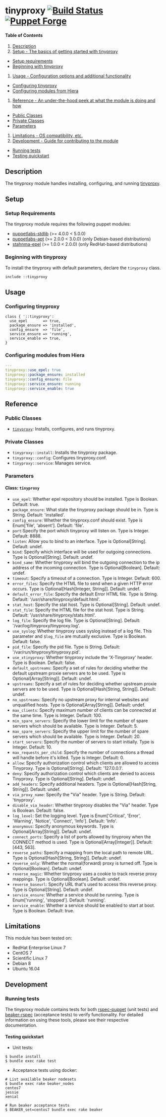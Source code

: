 # tinyproxy [![Build Status](https://travis-ci.org/hfm/puppet-tinyproxy.svg?branch=master)](https://travis-ci.org/hfm/puppet-tinyproxy) [![Puppet Forge](https://img.shields.io/puppetforge/v/hfm/tinyproxy.svg?style=flat-square)](https://forge.puppet.com/hfm/tinyproxy)

#### Table of Contents

1. [Description](#description)
1. [Setup - The basics of getting started with tinyproxy](#setup)
  - [Setup requirements](#setup-requirements)
  - [Beginning with tinyproxy](#beginning-with-tinyproxy)
1. [Usage - Configuration options and additional functionality](#usage)
  - [Configuring tinyproxy](#configuring-tinyproxy)
  - [Configuring modules from Hiera](#configuring-modules-from-hiera)
1. [Reference - An under-the-hood peek at what the module is doing and how](#reference)
  - [Public Classes](#public-classes)
  - [Private Classes](#private-classes)
  - [Parameters](#parameters)
1. [Limitations - OS compatibility, etc.](#limitations)
1. [Development - Guide for contributing to the module](#development)
  - [Running tests](#running-tests)
  - [Testing quickstart](#testing-quickstart)

## Description

The tinyproxy module handles installing, configuring, and running [tinyproxy](http://tinyproxy.github.io).

## Setup

### Setup Requirements

The tinyproxy module requires the following puppet modules:

- [puppetlabs-stdlib](https://forge.puppet.com/puppetlabs/stdlib) (>= 4.0.0 < 5.0.0)
- [puppetlabs-apt](https://forge.puppet.com/puppetlabs/apt) (>= 2.0.0 < 3.0.0) (only Debian-based distributions)
- [stahnma-epel](https://forge.puppet.com/stahnma/epel) (>= 1.0.0 < 2.0.0) (only RedHat-based distributions)

### Beginning with tinyproxy

To install the tinyproxy with default parameters, declare the `tinyproxy` class.

```puppet
include ::tinyproxy
```

## Usage

### Configuring tinyproxy

```puppet
class { '::tinyproxy':
  use_epel       => true,
  package_ensure => 'installed',
  config_ensure  => 'file',
  service_ensure => 'running',
  service_enable => true,
}
```

### Configuring modules from Hiera

```yaml
---
tinyproxy::use_epel: true
tinyproxy::package_ensure: installed
tinyproxy::config_ensure: file
tinyproxy::service_ensure: running
tinyproxy::service_enable: true
```
## Reference

### Public Classes

- [`tinyproxy`](#tinyproxy): Installs, configures, and runs tinyproxy.

### Private Classes

- `tinyproxy::install`: Installs the tinyproxy package.
- `tinyproxy::config`: Configures tinyproxy.conf.
- `tinyproxy::service`: Manages service.

### Parameters

#### Class: `tinyproxy`

- `use_epel`: Whether epel repository should be installed. Type is Boolean. Default: true.
- `package_ensure`: What state the tinyproxy package should be in. Type is String. Default: 'installed'.
- `config_ensure`: Whether the tinyproxy.conf should exist. Type is Enum['file', 'absent']. Default: 'file'.
- `port`:Specify the port which tinyproxy will listen on. Type is Integer. Default: 8888.
- `listen`: Allow you to bind to an interface. Type is Optional[String]. Default: undef.
- `bind`: Specify which interface will be used for outgoing connections. Type is Optional[String]. Default: undef.
- `bind_same`: Whether tinyproxy will bind the outgoing connection to the ip address of the incoming connection. Type is Optional[Boolean]. Default: undef.
- `timeout`: Specify a timeout of a connection. Type is Integer. Default: 600.
- `error_files`: Specify the HTML file to send when a given HTTP error occurs. Type is Optional[Hash[Integer, String]]. Default: undef.
- `default_error_file`: Specify the default Error HTML file. Type is String. Default: '/usr/share/tinyproxy/default.html'.
- `stat_host`: Specify the stat host. Type is Optional[String]. Default: undef.
- `stat_file`: Specify the HTML file for the stat host. Type is String. Default: '/usr/share/tinyproxy/stats.html'.
- `log_file`: Specify the log file. Type is Optional[String]. Default: '/var/log/tinyproxy/tinyproxy.log'.
- `use_syslog`: Whether tinyproxy uses syslog instead of a log file. This parameter and `$log_file` are mutually exclusive. Type is Boolean. Default: false.
- `pid_file`: Specify the pid file. Type is String. Default: '/var/run/tinyproxy/tinyproxy.pid'.
- `use_xtinyproxy`: Whether tinyproxy include the 'X-Tinyproxy' header. Type is Boolean. Default: false.
- `default_upstreams`: Specify a set of rules for deciding whether the default upstream proxie servers are to be used. Type is Optional[Array[String]]. Default: undef.
- `upstreams`: Specify a set of rules for deciding whether upstream proxie servers are to be used. Type is Optional[Hash[String, String]]. Default: undef.
- `no_upstreams`: Specify no upstream proxy for internal websites and unqualified hosts. Type is Optional[Array[String]]. Default: undef.
- `max_clients`: Specify maximum number of clients can be connected at the same time. Type is Integer. Default: 100.
- `min_spare_servers`: Specify the lower limit for the number of spare servers which should be available. Type is Integer. Default: 5.
- `max_spare_servers`: Specify the upper limit for the number of spare servers which should be available. Type is Integer. Default: 20.
- `start_servers`: Specify the number of servers to start initially. Type is Integer. Default: 10.
- `max_requests_per_child`: Specify the number of connections a thread will handle before it's killed. Type is Integer. Default: 0.
- `allow`: Specify authorization control which clients are allowed to access Tinyproxy. Type is Optional[String]. Default: '127.0.0.1'.
- `deny`: Specify authorization control which clients are denied to access Tinyproxy. Type is Optional[String]. Default: undef.
- `add_headers`: Specify additional headers. Type is Optional[Hash[String, String]]. Default: undef.
- `via_proxy_name`: Specify the "Via" header. Type is String. Default: 'tinyproxy'.
- `disable_via_header`: Whether tinyproxy disables the "Via" header. Type is Boolean. Default: false.
- `log_level`: Set the logging level. Type is Enum['Critical', 'Error', 'Warning', 'Notice', 'Connect', 'Info']. Default: 'Info'.
- `anonymous`: Specify anonymous keywords. Type is Optional[Array[String]]. Default: undef.
- `connect_ports`: Specify a list of ports allowed by tinyproxy when the CONNECT method is used. Type is Optional[Array[Integer]]. Default: [443, 563].
- `reverse_paths`: Specify a mapping from the local path to remote URL. Type is Optional[Hash[String, String]]. Default: undef.
- `reverse_only`: Whether the normal(forward) proxy is turned off. Type is Optional[Boolean]. Default: undef.
- `reverse_magic`: Whether tinyproxy uses a cookie to track reverse proxy mappings. Type is Optional[Boolean]. Default: undef.
- `reverse_baseurl`: Specify URL that's used to access this reverse proxy. Type is Optional[String]. Default: undef.
- `service_ensure`: Whether a service should be running. Type is Enum['running', 'stopped']. Default: 'running'.
- `service_enable`: Whether a service should be enabled to start at boot. Type is Boolean. Default: true.

## Limitations

This module has been tested on:

- RedHat Enterprise Linux 7
- CentOS 7
- Scientific Linux 7
- Debian 8
- Ubuntu 16.04

## Development

### Running tests

The tinyproxy module contains tests for both [rspec-puppet](http://rspec-puppet.com/) (unit tests) and [beaker-rspec](https://github.com/puppetlabs/beaker-rspec) (acceptance tests) to verify functionality. For detailed information on using these tools, please see their respective documentation.

#### Testing quickstart

- Unit tests:

```console
$ bundle install
$ bundle exec rake test
```

- Acceptance tests using docker:

```console
# List available beaker nodesets
$ bundle exec rake beaker_nodes
centos7
jessie
xenial

# Run beaker acceptance tests
$ BEAKER_set=centos7 bundle exec rake beaker
```
